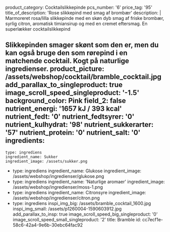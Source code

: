 product_category: Cocktailslikkepinde
pcs_number: '6'
price_tag: '95'
title_of_description: 'Rose slikkepind med smag af brombær'
description: |
  Marmoreret rosa/lilla slikkepinde med en skøn dyb smag af friske brombær, syrlig citron, aromatisk timiansirup og med en cremet eftersmag. En superlækker cocktailslikkepind
  
  Slikkepinden smager skønt som den er, men du kan også bruge den som rørepind i en matchende cocktail. Kogt på naturlige ingredienser.
product_picture: /assets/webshop/cocktail/bramble_cocktail.jpg
add_parallax_to_singleproduct: true
image_scroll_speed_singleproduct: '-1.5'
background_color: Pink
field_2: false
nutrient_energi: '1657 kJ / 393 kcal'
nutrient_fedt: '0'
nutrient_fedtsyrer: '0'
nutrient_kulhydrat: '98'
nutrient_sukkerarter: '57'
nutrient_protein: '0'
nutrient_salt: '0'
ingredients:
  -
    type: ingrediens
    ingredient_name: Sukker
    ingredient_image: /assets/sukker.png
  -
    type: ingrediens
    ingredient_name: Glukose
    ingredient_image: /assets/webshop/ingredienser/glukose.png
  -
    type: ingrediens
    ingredient_name: 'Naturlige aromaer'
    ingredient_image: /assets/webshop/ingredienser/moss-1.png
  -
    type: ingrediens
    ingredient_name: Citronsyre
    ingredient_image: /assets/webshop/ingredienser/citron.png
  -
    type: ingrediens
inspi_img_big: /assets/bramble_cocktail_1600.jpg
inspi_img_small: /assets/p1260004-1590603912.jpg
add_parallax_to_insp: true
image_scroll_speed_big_singleproduct: '0'
image_scroll_speed_small_singleproduct: '2'
title: Bramble
id: cc7ecf1e-58c6-42a4-9e6b-30ebc64fac92
